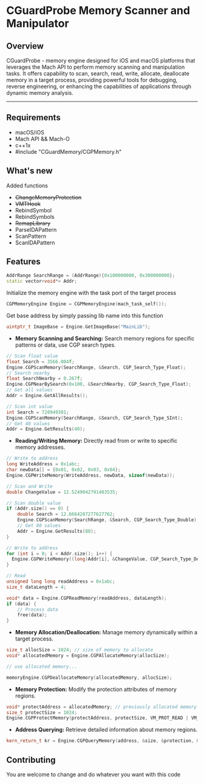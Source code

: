 # CGuardProbe Memory Scanner and Manipulator

## Overview

CGuardProbe - memory engine designed for iOS and macOS platforms that leverages the Mach API to perform memory scanning and manipulation tasks. It offers capability to scan, search, read, write, allocate, deallocate memory in a target process, providing powerful tools for debugging, reverse engineering, or enhancing the capabilities of applications through dynamic memory analysis.


---
## Requirements

- macOS/iOS
- Mach API && Mach-O
- c++1x
- #include "CGuardMemory/CGPMemory.h"

## What's new
Added functions
- ~~ChangeMemoryProtection~~
- ~~VMTHook~~
- RebindSymbol
- RebindSymbols
- ~~RemapLibrary~~
- ParseIDAPattern
- ScanPattern
- ScanIDAPattern

## Features
```cpp
AddrRange SearchRange = (AddrRange){0x100000000, 0x300000000};
static vector<void*> Addr;
```
Initialize the memory engine with the task port of the target process
```cpp
CGPMemoryEngine Engine = CGPMemoryEngine(mach_task_self());
```
Get base address by simply passing lib name into this function
```cpp
uintptr_t ImageBase = Engine.GetImageBase("MainLib"); 
```
- **Memory Scanning and Searching:** Search memory regions for specific patterns or data, use CGP search types.
```cpp
// Scan float value
float Search = 3566.004f;
Engine.CGPScanMemory(SearchRange, &Search, CGP_Search_Type_Float);
// Search nearby
float SearchNearby = 0.267f;
Engine.CGPNearBySearch(0x100, &SearchNearby, CGP_Search_Type_Float);
// Get all values
Addr = Engine.GetAllResults();

// Scan int value
int Search = 728949301;
Engine.CGPScanMemory(SearchRange, &Search, CGP_Search_Type_SInt);
// Get 40 values
Addr = Engine.GetResults(40);
```
- **Reading/Writing Memory:** Directly read from or write to specific memory addresses.
```cpp
// Write to address
long WriteAddress = 0x1abc;
char newData[] = {0x01, 0x02, 0x03, 0x04}; 
Engine.CGPWriteMemory(WriteAddress, newData, sizeof(newData));

// Scan and Write
double ChangeValue = 12.5249042791403535;

// Scan double value
if (Addr.size() == 0) {
    double Search = 12.6664287277627762;
    Engine.CGPScanMemory(SearchRange, &Search, CGP_Search_Type_Double);
    // Get 80 values
    Addr = Engine.GetResults(80);
}

// Write to address
for (int i = 0; i < Addr.size(); i++) {
  Engine.CGPWriteMemory((long)Addr[i], &ChangeValue, CGP_Search_Type_Double);
}

// Read
unsigned long long readAddress = 0x1abc;
size_t dataLength = 4;

void* data = Engine.CGPReadMemory(readAddress, dataLength);
if (data) {
    // Process data
    free(data);
}

```
- **Memory Allocation/Deallocation:** Manage memory dynamically within a target process.
```cpp
size_t allocSize = 1024; // size of memory to allocate
void* allocatedMemory = Engine.CGPAllocateMemory(allocSize);

// use allocated memory...

memoryEngine.CGPDeallocateMemory(allocatedMemory, allocSize);
```

- **Memory Protection:** Modify the protection attributes of memory regions.
```cpp
void* protectAddress = allocatedMemory; // previously allocated memory
size_t protectSize = 1024;
Engine.CGPProtectMemory(protectAddress, protectSize, VM_PROT_READ | VM_PROT_WRITE);
```
- **Address Querying:** Retrieve detailed information about memory regions.
```cpp
kern_return_t kr = Engine.CGPQueryMemory(address, &size, &protection, &inheritance);
```

## Contributing

You are welcome to change and do whatever you want with this code
